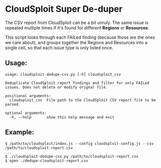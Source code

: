 
# CloudSploit Super De-duper
The CSV report from CloudSploit can be a bit unruly. The same issue is repeated multiple times if it's found for different **Regions** or **Resources**.

This script looks through each FAILed finding (because those are the ones we care about), and groups together the Regions and Resources into a single cell, so that each issue type is only listed once.

## Usage:

```
usage: cloudsploit-dedupe-csv.py [-h] cloudsploit_csv

Deduplicate CloudSploit report findings and filter for only FAILed issues. Does not delete or modify orignal file.

positional arguments:
  cloudsploit_csv  File path to the CloudSploit CSV report file to be parsed.

optional arguments:
  -h, --help       show this help message and exit
```

## Example:
```
$ /path/to/cloudsploit/index.js --config cloudsploit-config.js --csv /path/to/cloudsploit-report.csv
...
$ ./cloudsploit-dedupe-csv.py /path/to/cloudsploit-report.csv
$ open ./dedupe-cloudsploit-report.csv
```

